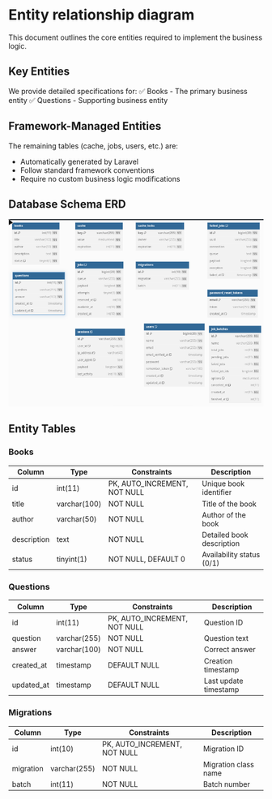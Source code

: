 # Entity relationship diagram
This document outlines the core entities required to implement the business logic.

## Key Entities
We provide detailed specifications for:
✅ Books - The primary business entity
✅ Questions - Supporting business entity

## Framework-Managed Entities
The remaining tables (cache, jobs, users, etc.) are:
- Automatically generated by Laravel
- Follow standard framework conventions
- Require no custom business logic modifications

## Database Schema ERD

![Logo del proyecto](erd.png)

## Entity Tables

### Books
| Column        | Type         | Constraints               | Description                     |
|---------------|--------------|---------------------------|---------------------------------|
| id            | int(11)      | PK, AUTO_INCREMENT, NOT NULL | Unique book identifier          |
| title         | varchar(100) | NOT NULL                  | Title of the book               |
| author        | varchar(50)  | NOT NULL                  | Author of the book              |
| description   | text         | NOT NULL                  | Detailed book description       |
| status        | tinyint(1)   | NOT NULL, DEFAULT 0       | Availability status (0/1)       |


### Questions
| Column      | Type         | Constraints               | Description                     |
|-------------|--------------|---------------------------|---------------------------------|
| id          | int(11)      | PK, AUTO_INCREMENT, NOT NULL | Question ID                   |
| question    | varchar(255) | NOT NULL                  | Question text                  |
| answer      | varchar(100) | NOT NULL                  | Correct answer                 |
| created_at  | timestamp    | DEFAULT NULL              | Creation timestamp             |
| updated_at  | timestamp    | DEFAULT NULL              | Last update timestamp          |


### Migrations
| Column     | Type         | Constraints               | Description                     |
|------------|--------------|---------------------------|---------------------------------|
| id         | int(10)      | PK, AUTO_INCREMENT, NOT NULL | Migration ID                   |
| migration  | varchar(255) | NOT NULL                  | Migration class name           |
| batch      | int(11)      | NOT NULL                  | Batch number                   |


